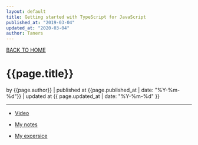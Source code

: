 ```yaml
---
layout: default
title: Getting started with TypeScript for JavaScript
published_at: "2019-03-04"
updated_at: "2020-03-04"
author: Taners
---
```


[BACK TO HOME](https://tane-rs.github.io)

# {{page.title}}

by {{page.author}} |
published at {{page.published_at | date: "%Y-%m-%d"}} |
updated at {{ page.updated_at | date: "%Y-%m-%d" }}

---

- [Video](https://www.youtube.com/watch?v=BwuLxPH8IDs)

- [My notes](https://github.com/tane-rs/TS_Course/notes.md)

- [My excersice](https://github.com/tane-rs/TS_Course)
